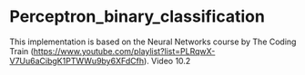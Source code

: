 # Perceptron_binary_classification
This implementation is based on the Neural Networks course by The Coding Train (https://www.youtube.com/playlist?list=PLRqwX-V7Uu6aCibgK1PTWWu9by6XFdCfh).
Video 10.2
